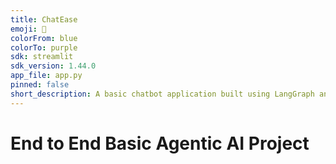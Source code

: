 ```yaml
---
title: ChatEase
emoji: 🏹
colorFrom: blue
colorTo: purple
sdk: streamlit
sdk_version: 1.44.0
app_file: app.py
pinned: false
short_description: A basic chatbot application built using LangGraph and powered by Groq.
---
```


# End to End Basic Agentic AI Project